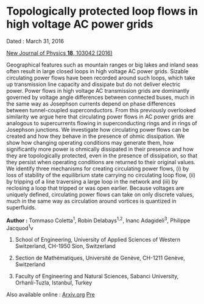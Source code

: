 # Topologically protected loop flows in high voltage AC power grids

Dated : March 31, 2016

[New Journal of Physics **18**, 103042 (2016)](http://dx.doi.org/10.1088/1367-2630/18/10/103042)

Geographical features such as mountain ranges or big lakes and inland seas often result in large closed loops in high voltage AC power grids. Sizable circulating power flows have been recorded around such loops, which take up transmission line capacity and dissipate but do not deliver electric power. Power flows in high voltage AC transmission grids are dominantly governed by voltage angle differences between connected buses, much in the same way as Josephson currents depend on phase differences between tunnel-coupled superconductors. From this previously overlooked similarity we argue here that circulating power flows in AC power grids are analogous to supercurrents flowing in superconducting rings and in rings of Josephson junctions. We investigate how circulating power flows can be created and how they behave in the presence of ohmic dissipation. We show how changing operating conditions may generate them, how significantly more power is ohmically dissipated in their presence and how they are topologically protected, even in the presence of dissipation, so that they persist when operating conditions are returned to their original values. We identify three mechanisms for creating circulating power flows, (i) by loss of stability of the equilibrium state carrying no circulating loop flow, (ii) by tripping of a line traversing a large loop in the network and (iii) by reclosing a loop that tripped or was open earlier. Because voltages are uniquely defined, circulating power flows can take on only discrete values, much in the same way as circulation around vortices is quantized in superfluids.


**Author :** Tommaso Coletta<sup>1</sup>, Robin Delabays<sup>1,2</sup>,
 Inanc Adagideli<sup>3</sup>, Philippe Jacquod<sup>1</sup>v
1) School of Engineering, University of Applied Sciences of Western Switzerland, CH-1950 Sion, Switzerland

2) Section de Mathématiques, Université de Genève, CH-1211 Genève, Switzerland

3) Faculty of Engineering and Natural Sciences, Sabanci University, Orhanli-Tuzla, Istanbul, Turkey

Also available online : [Arxiv.org](https://arxiv.org/abs/1512.04266)
 [Pre](https://journals.aps.org/pre/abstract/10.1103/PhysRevE.93.032222)


<!-- keywords: network_stability loop flow winding number topological protection -->


